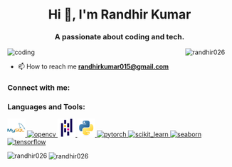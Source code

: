 <h1 align="center">Hi 👋, I'm Randhir Kumar</h1>
<h3 align="center">A passionate about coding and tech.</h3>

<img align="left" alt="coding" width="400" src="https://camo.githubusercontent.com/45f38275a43c21d597af89d2576204d3f4668ae29d0e09f8005421ad7746ac23/68747470733a2f2f676174746f6e7765622e756b792e6564752f666163756c74792f6c69756d2f6d6c2f736c6964655f7374726964652e676966">
<p align="left"> <img src="https://komarev.com/ghpvc/?username=randhir026&label=Profile%20views&color=0e75b6&style=flat" alt="randhir026" /> </p>

- 📫 How to reach me **randhirkumar015@gmail.com**

<h3 align="left">Connect with me:</h3>
<p align="left">
</p>

<h3 align="left">Languages and Tools:</h3>
<p align="left"> <a href="https://www.mysql.com/" target="_blank" rel="noreferrer"> <img src="https://raw.githubusercontent.com/devicons/devicon/master/icons/mysql/mysql-original-wordmark.svg" alt="mysql" width="40" height="40"/> </a> <a href="https://opencv.org/" target="_blank" rel="noreferrer"> <img src="https://www.vectorlogo.zone/logos/opencv/opencv-icon.svg" alt="opencv" width="40" height="40"/> </a> <a href="https://pandas.pydata.org/" target="_blank" rel="noreferrer"> <img src="https://raw.githubusercontent.com/devicons/devicon/2ae2a900d2f041da66e950e4d48052658d850630/icons/pandas/pandas-original.svg" alt="pandas" width="40" height="40"/> </a> <a href="https://www.python.org" target="_blank" rel="noreferrer"> <img src="https://raw.githubusercontent.com/devicons/devicon/master/icons/python/python-original.svg" alt="python" width="40" height="40"/> </a> <a href="https://pytorch.org/" target="_blank" rel="noreferrer"> <img src="https://www.vectorlogo.zone/logos/pytorch/pytorch-icon.svg" alt="pytorch" width="40" height="40"/> </a> <a href="https://scikit-learn.org/" target="_blank" rel="noreferrer"> <img src="https://upload.wikimedia.org/wikipedia/commons/0/05/Scikit_learn_logo_small.svg" alt="scikit_learn" width="40" height="40"/> </a> <a href="https://seaborn.pydata.org/" target="_blank" rel="noreferrer"> <img src="https://seaborn.pydata.org/_images/logo-mark-lightbg.svg" alt="seaborn" width="40" height="40"/> </a> <a href="https://www.tensorflow.org" target="_blank" rel="noreferrer"> <img src="https://www.vectorlogo.zone/logos/tensorflow/tensorflow-icon.svg" alt="tensorflow" width="40" height="40"/> </a> </p>

<p><img align="left" src="https://github-readme-stats.vercel.app/api/top-langs?username=randhir026&show_icons=true&locale=en&layout=compact" alt="randhir026" /></p>

<p>&nbsp;<img align="center" src="https://github-readme-stats.vercel.app/api?username=randhir026&show_icons=true&locale=en" alt="randhir026" /></p>
